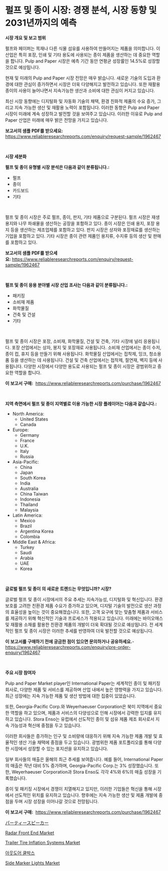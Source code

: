<p><h1>펄프 및 종이 시장: 경쟁 분석, 시장 동향 및 2031년까지의 예측</h1></p><p><strong>시장 개요 및 보고 범위</strong></p>
<p><p>펄프와 페이퍼는 목재나 다른 식물 섬유를 사용하여 만들어지는 제품을 의미합니다. 이 산업은 특히 포장, 인쇄 및 기타 용도에 사용되는 종이 제품을 생산하는 데 중요한 역할을 합니다. Pulp and Paper 시장은 예측 기간 동안 연평균 성장률인 14.5%로 성장할 것으로 예상됩니다.</p><p>현재 및 미래의 Pulp and Paper 시장 전망은 매우 밝습니다. 새로운 기술의 도입과 환경에 대한 관심이 증가하면서 시장은 더욱 다양해지고 발전하고 있습니다. 또한 재활용 종이의 사용이 늘어나면서 지속가능한 생산과 소비에 대한 관심이 커지고 있습니다.</p><p>최신 시장 동향에는 디지털화 및 자동화 기술의 채택, 환경 친화적 제품의 수요 증가, 그리고 지속 가능한 생산 및 재활용 노력이 포함됩니다. 이러한 동향은 Pulp and Paper 시장이 미래에 계속 성장하고 발전할 것을 보여주고 있습니다. 이러한 이유로 Pulp and Paper 산업은 미래에 매우 밝은 전망을 가지고 있습니다.</p></p>
<p><strong>보고서의 샘플 PDF를 받으세요:</strong> <a href="https://www.reliableresearchreports.com/enquiry/request-sample/1962467">https://www.reliableresearchreports.com/enquiry/request-sample/1962467</a></p>
<p>&nbsp;</p>
<p><strong>시장 세분화</strong></p>
<p><strong>펄프 및 종이 유형별 시장 분석은 다음과 같이 분류됩니다.:</strong></p>
<p><ul><li>펄프</li><li>종이</li><li>카드보드</li><li>기타</li></ul></p>
<p>&nbsp;</p>
<p><p>펄프 및 종이 시장은 주로 펄프, 종이, 판지, 기타 제품으로 구분된다. 펄프 시장은 재생 용지와 나무 파쇄물을 생산하는 공장을 포함하고 있다. 종이 시장은 인쇄 용지, 포장 용지 등을 생산하는 제조업체를 포함하고 있다. 판지 시장은 상자와 포장재료를 생산하는 기업을 포함하고 있다. 기타 시장은 종이 관련 제품인 용지류, 수지류 등의 생산 및 판매를 포함하고 있다.</p></p>
<p><strong>보고서의 샘플 PDF를 받으세요:</strong>&nbsp;<a href="https://www.reliableresearchreports.com/enquiry/request-sample/1962467">https://www.reliableresearchreports.com/enquiry/request-sample/1962467</a></p>
<p>&nbsp;</p>
<p><strong> 펄프 및 종이 응용 분야별 시장 산업 조사는 다음과 같이 분류됩니다.:</strong></p>
<p><ul><li>패키징</li><li>소비재 제품</li><li>화학물질</li><li>건축 및 건설</li><li>기타</li></ul></p>
<p>&nbsp;</p>
<p><p>펄프 및 종이 시장은 포장, 소비재, 화학물질, 건설 및 건축, 기타 시장에 널리 응용됩니다. 포장 산업에서는 상자, 봉지 및 포장재로 사용됩니다. 소비재 산업에서는 종이 수저, 종이 컵, 휴지 등을 만들기 위해 사용됩니다. 화학물질 산업에서는 접착제, 잉크, 청소용품 등을 생산하는 데 사용됩니다. 건설 및 건축 산업에서는 접착제, 절연재, 벽지 등에 사용됩니다. 다양한 시장에서 다양한 용도로 사용되는 펄프 및 종이 시장은 광범위하고 중요한 역할을 합니다.</p></p>
<p><strong>이 보고서 구매:</strong>&nbsp; <a href="https://www.reliableresearchreports.com/purchase/1962467">https://www.reliableresearchreports.com/purchase/1962467</a></p>
<p>&nbsp;</p>
<p><strong>지역 측면에서 펄프 및 종이 지역별로 이용 가능한 시장 플레이어는 다음과 같습니다.:</strong></p>
<p><ul>
    <li>
        North America:
        <ul>
            <li>United States</li>
            <li>Canada</li>
        </ul>
    </li>
    <li>
        Europe:
        <ul>
            <li>Germany</li>
            <li>France</li>
            <li>U.K.</li>
            <li>Italy</li>
            <li>Russia</li>
        </ul>
    </li>
    <li>
        Asia-Pacific:
        <ul>
            <li>China</li>
            <li>Japan</li>
            <li>South Korea</li>
            <li>India</li>
            <li>Australia</li>
            <li>China Taiwan</li>
            <li>Indonesia</li>
            <li>Thailand</li>
            <li>Malaysia</li>
        </ul>
    </li>
    <li>
        Latin America:
        <ul>
            <li>Mexico</li>
            <li>Brazil</li>
            <li>Argentina Korea</li>
            <li>Colombia</li>
        </ul>
    </li>
    <li>
        Middle East & Africa:
        <ul>
            <li>Turkey</li>
            <li>Saudi</li>
            <li>Arabia</li>
            <li>UAE</li>
            <li>Korea</li>
        </ul>
    </li>
    </ul></p>
<p>&nbsp;</p>
<p><strong>글로벌 펄프 및 종이 의 새로운 트렌드는 무엇입니까? 시장?</strong></p>
<p><p>글로벌 펄프 및 종이 시장에서의 주요 추세는 지속가능성, 디지털화 및 혁신입니다. 환경 보호를 고려한 친환경 제품 수요가 증가하고 있으며, 디지털 기술의 발전으로 생산 과정의 효율성을 높이는 것이 중요해졌습니다. 또한, 고객 요구에 맞는 맞춤형 제품과 서비스를 제공하기 위해 혁신적인 기술과 프로세스가 적용되고 있습니다. 미래에는 바이오매스 및 재활용 소재를 활용한 친환경 제품의 개발이 더욱 확대될 것으로 예상됩니다. 전 세계적인 펄프 및 종이 시장은 이러한 추세를 반영하여 더욱 발전할 것으로 예상됩니다.</p></p>
<p><strong>이 보고서를 구매하기 전에 궁금한 점이 있으면 문의하거나 공유하세요.</strong>- <a href="https://www.reliableresearchreports.com/enquiry/pre-order-enquiry/1962467">https://www.reliableresearchreports.com/enquiry/pre-order-enquiry/1962467</a></p>
<p>&nbsp;</p>
<p><strong>주요 시장 참여자</strong></p>
<p><p>Pulp and Paper Market player인 International Paper는 세계적인 종이 및 패키징 회사로, 다양한 제품 및 서비스를 제공하며 산업 내에서 높은 영향력을 가지고 있습니다. 최근 성장에는 지속 가능한 제품 및 생산 방법에 대한 집중이 있었습니다.</p><p>또한, Georgia-Pacific Corp.와 Weyerhaeuser Corporation은 북미 지역에서 중요한 역할을 하고 있으며, 제품과 서비스의 다양성으로 인해 시장에서 강력한 입지를 유지하고 있습니다. Stora Enso는 유럽에서 선도적인 종이 및 섬유 제품 제조 회사로서 지속 가능성과 혁신에 중점을 두고 있습니다.</p><p>이러한 회사들은 증가하는 인구 및 소비량에 대응하기 위해 지속 가능한 제품 개발 및 효율적인 생산 기술 채택에 중점을 두고 있습니다. 광범위한 제품 포트폴리오를 통해 다양한 시장에서 성장할 수 있는 포지션을 유지하고 있습니다.</p><p>일부 회사들의 매출은 올해의 최근 추세를 보여줍니다. 예를 들어, International Paper의 매출은 작년 대비 5% 증가하며, Georgia-Pacific Corp.는 3% 성장했습니다. 또한, Weyerhaeuser Corporation과 Stora Enso도 각각 4%와 6%의 매출 성장을 기록했습니다.</p><p>종이 및 패키징 시장에서 경쟁이 치열해지고 있지만, 이러한 기업들은 혁신을 통해 시장에서 선도적인 위치를 유지하고 있습니다. 향후에는 지속 가능한 생산 및 제품 개발에 중점을 두며 시장 성장을 이어나갈 것으로 전망됩니다.</p></p>
<p><strong>이 보고서 구매:</strong>&nbsp;&nbsp;<a href="https://www.reliableresearchreports.com/purchase/1962467">https://www.reliableresearchreports.com/purchase/1962467</a></p>
<p><p><a href="https://github.com/EstelWisozk1/Market-Research-Report-List-1/blob/main/671579012097.md">パーティースピーカー</a></p><p><a href="https://github.com/joannagoyvaerts/Market-Research-Report-List-2/blob/main/radar-front-end-market.md">Radar Front End Market</a></p><p><a href="https://issuu.com/reportprime-2/docs/trailer-tire-inflation-systems-market-size-2030.pp">Trailer Tire Inflation Systems Market</a></p><p><a href="https://github.com/vsckjg50460/Market-Research-Report-List-1/blob/main/462642511348.md">아웃도어 쿨박스</a></p><p><a href="https://issuu.com/reportprime-2/docs/side-marker-lights-market-size-2030.pptx">Side Marker Lights Market</a></p></p>
